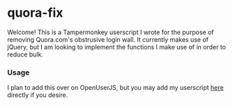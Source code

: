 # quora-fix
Welcome!
This is a Tampermonkey userscript I wrote for the purpose of removing Quora.com's obstrusive login wall. It currently makes use of jQuery, but I am looking to implement the functions I make use of in order to reduce bulk.

### Usage

I plan to add this over on OpenUserJS, but you may add my userscript [here](https://raw.githubusercontent.com/msanders-lg/quora-fix/master/quora-fix.js) directly if you desire.